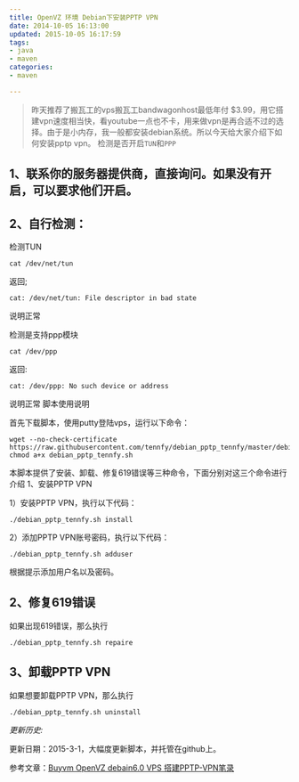```yaml
---
title: OpenVZ 环境 Debian下安装PPTP VPN
date: 2014-10-05 16:13:00
updated: 2015-10-05 16:17:59
tags: 
- java
- maven
categories: 
- maven

---
```

> 昨天推荐了搬瓦工的vps搬瓦工bandwagonhost最低年付
> $3.99，用它搭建vpn速度相当快，看youtube一点也不卡，用来做vpn是再合适不过的选择。由于是小内存，我一般都安装debian系统。所以今天给大家介绍下如何安装pptp
> vpn。 检测是否开启`TUN`和`PPP`

## 1、联系你的服务器提供商，直接询问。如果没有开启，可以要求他们开启。

## 2、自行检测：
检测TUN

    cat /dev/net/tun

返回;


<!--more-->


    cat: /dev/net/tun: File descriptor in bad state

说明正常

检测是支持ppp模块

    cat /dev/ppp

返回:

    cat: /dev/ppp: No such device or address

说明正常
脚本使用说明

首先下载脚本，使用putty登陆vps，运行以下命令：


    wget --no-check-certificate https://raw.githubusercontent.com/tennfy/debian_pptp_tennfy/master/debian_pptp_tennfy.sh
    chmod a+x debian_pptp_tennfy.sh

本脚本提供了安装、卸载、修复619错误等三种命令，下面分别对这三个命令进行介绍
1、安装PPTP VPN

1）安装PPTP VPN，执行以下代码：

    ./debian_pptp_tennfy.sh install

2）添加PPTP VPN账号密码，执行以下代码：

    ./debian_pptp_tennfy.sh adduser

根据提示添加用户名以及密码。
## 2、修复619错误

如果出现619错误，那么执行

    ./debian_pptp_tennfy.sh repaire

## 3、卸载PPTP VPN

如果想要卸载PPTP VPN，那么执行

    ./debian_pptp_tennfy.sh uninstall

*更新历史:*

更新日期：2015-3-1，大幅度更新脚本，并托管在github上。

参考文章：[Buyvm OpenVZ debain6.0 VPS 搭建PPTP-VPN笔录](http://blog.yanwen.org/archives/1386.html)

